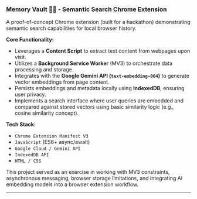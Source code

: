 ### Memory Vault 🧠💾 - Semantic Search Chrome Extension

A proof-of-concept Chrome extension (built for a hackathon) demonstrating semantic search capabilities for local browser history.

**Core Functionality:**

*   Leverages a **Content Script** to extract text content from webpages upon visit.
*   Utilizes a **Background Service Worker** (MV3) to orchestrate data processing and storage.
*   Integrates with the **Google Gemini API (`text-embedding-004`)** to generate vector embeddings from page content.
*   Persists embeddings and metadata locally using **IndexedDB**, ensuring user privacy.
*   Implements a search interface where user queries are embedded and compared against stored vectors using basic similarity logic (e.g., cosine similarity concept).

**Tech Stack:**

*   `Chrome Extension Manifest V3`
*   `JavaScript` (ES6+ async/await)
*   `Google Cloud / Gemini API`
*   `IndexedDB API`
*   `HTML / CSS`

This project served as an exercise in working with MV3 constraints, asynchronous messaging, browser storage limitations, and integrating AI embedding models into a browser extension workflow.

---

